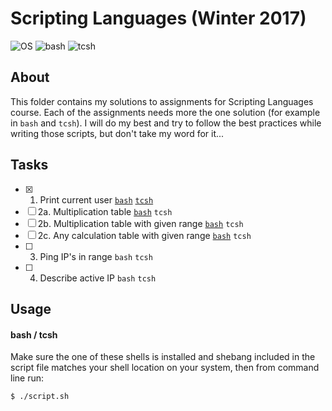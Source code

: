 # Scripting Languages (Winter 2017)
![OS](https://img.shields.io/badge/macOS-v10.13-orange.svg)
![bash](https://img.shields.io/badge/bash-v4.4-green.svg)
![tcsh](https://img.shields.io/badge/tcsh-v6.18.01-blue.svg)

## About

This folder contains my solutions to assignments for Scripting Languages course. Each of the assignments needs more the one solution (for example in `bash` and `tcsh`). I will do my best and try to follow the best practices while writing those scripts, but don't take my word for it...

## Tasks

- [x] 1. Print current user [`bash`](whoami.bash) [`tcsh`](whoami.tcsh)
- [ ] 2a. Multiplication table [`bash`](multiplication-table.bash) `tcsh`
- [ ] 2b. Multiplication table with given range [`bash`](multiplication-table-in-range.bash) `tcsh`
- [ ] 2c. Any calculation table with given range [`bash`](calculation-table-in-range.bash) `tcsh`
- [ ] 3. Ping IP's in range `bash` `tcsh`
- [ ] 4. Describe active IP `bash` `tcsh`

## Usage

#### bash / tcsh

Make sure the one of these shells is installed and shebang included in the script file matches your shell location on your system, then from command line run:

```
$ ./script.sh
```
